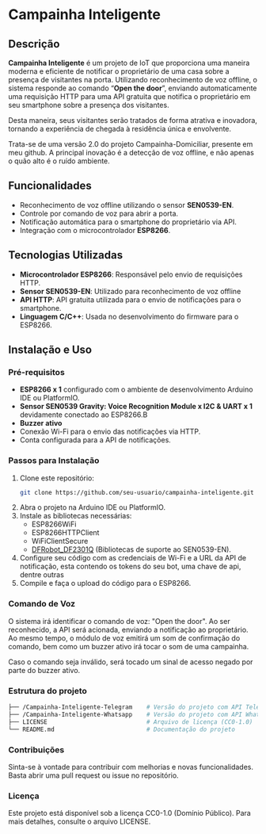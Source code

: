 # Campainha Inteligente

## Descrição

**Campainha Inteligente** é um projeto de IoT que proporciona uma maneira moderna e eficiente de notificar o proprietário de uma casa sobre a presença de visitantes na porta. Utilizando reconhecimento de voz offline, o sistema responde ao comando “**Open the door**”, enviando automaticamente uma requisição HTTP para uma API gratuita que notifica o proprietário em seu smartphone sobre a presença dos visitantes.

Desta maneira, seus visitantes serão tratados de forma atrativa e inovadora, tornando a experiência de chegada à residência única e envolvente.

Trata-se de uma versão 2.0 do projeto Campainha-Domiciliar, presente em meu github. A principal inovação é a detecção de voz offline, e não apenas o quão alto é o ruído ambiente.

## Funcionalidades

- Reconhecimento de voz offline utilizando o sensor **SEN0539-EN**.
- Controle por comando de voz para abrir a porta.
- Notificação automática para o smartphone do proprietário via API.
- Integração com o microcontrolador **ESP8266**.

## Tecnologias Utilizadas

- **Microcontrolador ESP8266**: Responsável pelo envio de requisições HTTP.
- **Sensor SEN0539-EN**: Utilizado para reconhecimento de voz offline
- **API HTTP**: API gratuita utilizada para o envio de notificações para o smartphone.
- **Linguagem C/C++**: Usada no desenvolvimento do firmware para o ESP8266.

## Instalação e Uso

### Pré-requisitos

- **ESP8266 x 1** configurado com o ambiente de desenvolvimento Arduino IDE ou PlatformIO.
- **Sensor SEN0539 Gravity: Voice Recognition Module x I2C & UART x 1** devidamente conectado ao ESP8266.B
- **Buzzer ativo**
- Conexão Wi-Fi para o envio das notificações via HTTP.
- Conta configurada para a API de notificações.

### Passos para Instalação

1. Clone este repositório:
   ```bash
   git clone https://github.com/seu-usuario/campainha-inteligente.git
2. Abra o projeto na Arduino IDE ou PlatformIO.
3. Instale as bibliotecas necessárias:
   - ESP8266WiFi
   - ESP8266HTTPClient
   - WiFiClientSecure
   - [DFRobot_DF2301Q](https://github.com/DFRobot/DFRobot_DF2301Q) (Bibliotecas de suporte ao SEN0539-EN).
4. Configure seu código com as credenciais de Wi-Fi e a URL da API de notificação, esta contendo os tokens do seu bot, uma chave de api, dentre outras
5. Compile e faça o upload do código para o ESP8266.

### Comando de Voz
O sistema irá identificar o comando de voz: "Open the door". Ao ser reconhecido, a API será acionada, enviando a notificação ao proprietário. Ao mesmo tempo, o módulo de voz emitirá um som de confirmação do comando, bem como um buzzer ativo irá tocar o som de uma campainha.

Caso o comando seja inválido, será tocado um sinal de acesso negado por parte do buzzer ativo.

### Estrutura do projeto
   ```bash
   ├── /Campainha-Inteligente-Telegram    # Versão do projeto com API Telegram gratuita
   ├── /Campainha-Inteligente-Whatsapp    # Versão do projeto com API Whatsapp gratuita
   ├── LICENSE                            # Arquivo de licença (CC0-1.0)
   └── README.md                          # Documentação do projeto
   ```

### Contribuições
Sinta-se à vontade para contribuir com melhorias e novas funcionalidades. Basta abrir uma pull request ou issue no repositório.

### Licença
Este projeto está disponível sob a licença CC0-1.0 (Domínio Público). Para mais detalhes, consulte o arquivo LICENSE.
